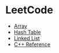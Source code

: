 # LeetCode
<!-- GFM-TOC -->
* [Array](https://github.com/yshiyi/LeetCode/blob/main/Array/Summary.md)
* [Hash Table](https://github.com/yshiyi/LeetCode/blob/main/Hash%20Table/Summary.md)
* [Linked List](https://github.com/yshiyi/LeetCode/blob/main/Linked%20List/Linked%20List.md)
* [C++ Reference](https://github.com/yshiyi/LeetCode/blob/main/Cplusplus%20reference%20and%20algorithms.md)
<!-- GFM-TOC -->
